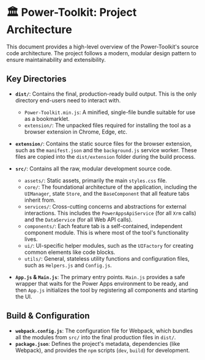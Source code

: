 # 🏛️ Power-Toolkit: Project Architecture

This document provides a high-level overview of the Power-Toolkit's source code architecture. The project follows a modern, modular design pattern to ensure maintainability and extensibility.

## Key Directories

* **`dist/`**: Contains the final, production-ready build output. This is the only directory end-users need to interact with.
    * `Power-Toolkit.min.js`: A minified, single-file bundle suitable for use as a bookmarklet.
    * `extension/`: The unpacked files required for installing the tool as a browser extension in Chrome, Edge, etc.

* **`extension/`**: Contains the static source files for the browser extension, such as the `manifest.json` and the `background.js` service worker. These files are copied into the `dist/extension` folder during the build process.

* **`src/`**: Contains all the raw, modular development source code.
    * `assets/`: Static assets, primarily the main `styles.css` file.
    * `core/`: The foundational architecture of the application, including the `UIManager`, state `Store`, and the `BaseComponent` that all feature tabs inherit from.
    * `services/`: Cross-cutting concerns and abstractions for external interactions. This includes the `PowerAppsApiService` (for all `Xrm` calls) and the `DataService` (for all Web API calls).
    * `components/`: Each feature tab is a self-contained, independent component module. This is where most of the tool's functionality lives.
    * `ui/`: UI-specific helper modules, such as the `UIFactory` for creating common elements like code blocks.
    * `utils/`: General, stateless utility functions and configuration files, such as `Helpers.js` and `Config.js`.

* **`App.js` & `Main.js`**: The primary entry points. `Main.js` provides a safe wrapper that waits for the Power Apps environment to be ready, and then `App.js` initializes the tool by registering all components and starting the UI.

## Build & Configuration

* **`webpack.config.js`**: The configuration file for Webpack, which bundles all the modules from `src/` into the final production files in `dist/`.
* **`package.json`**: Defines the project's metadata, dependencies (like Webpack), and provides the `npm` scripts (`dev`, `build`) for development.